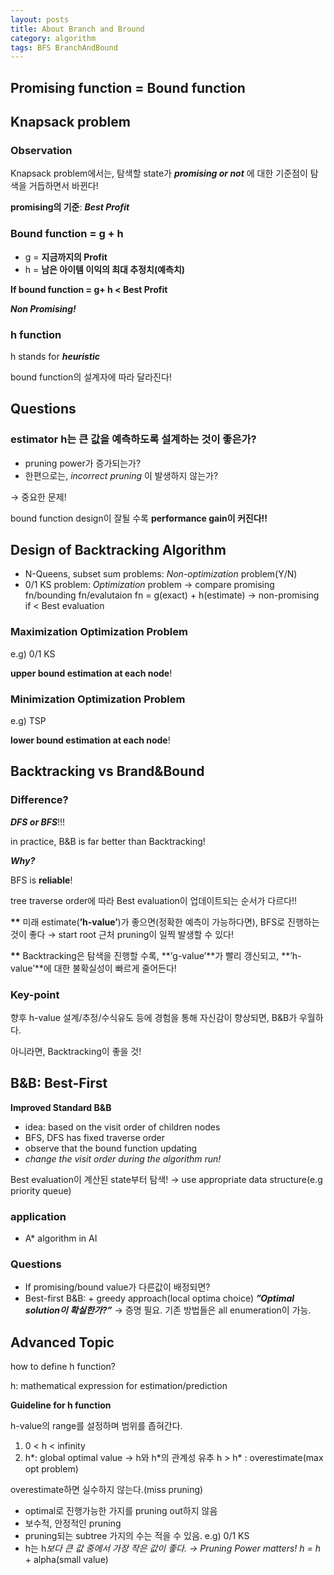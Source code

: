 ```yaml
---
layout: posts
title: About Branch and Bround
category: algorithm
tags: BFS BranchAndBound
---
```


## Promising function = Bound function

## Knapsack problem

### Observation

Knapsack problem에서는, 탐색할 state가 **_promising or not_** 에 대한 기준점이 탐색을 거듭하면서 바뀐다!

**promising의 기준**: **_Best Profit_**

### Bound function = g + h

- g = **지금까지의 Profit**
- h = **남은 아이템 이익의 최대 추정치(예측치)**

**If bound function = g+ h < Best Profit**

**_Non Promising!_**

### h function

h stands for **_heuristic_**

bound function의 설계자에 따라 달라진다!

## Questions

### estimator h는 큰 값을 예측하도록 설계하는 것이 좋은가?

- pruning power가 증가되는가?
- 한편으로는, _incorrect pruning_ 이 발생하지 않는가?

→ 중요한 문제!

bound function design이 잘될 수록 **performance gain이 커진다!!**

## Design of Backtracking Algorithm

- N-Queens, subset sum problems: _Non-optimization_ problem(Y/N)
- 0/1 KS problem: _Optimization_ problem
  → compare promising fn/bounding fn/evalutaion fn = g(exact) + h(estimate)
  → non-promising if < Best evaluation

### Maximization Optimization Problem

e.g) 0/1 KS

**upper bound estimation at each node**!

### Minimization Optimization Problem

e.g) TSP

**lower bound estimation at each node**!

## Backtracking vs Brand&Bound

### Difference?

**_DFS or BFS_**!!!

in practice, B&B is far better than Backtracking!

**_Why?_**

BFS is **reliable**!

tree traverse order에 따라 Best evaluation이 업데이트되는 순서가 다르다!!

**\*\*** 미래 estimate(**’h-value’**)가 좋으면(정확한 예측이 가능하다면),
BFS로 진행하는 것이 좋다 → start root 근처 pruning이 일찍 발생할 수 있다!

**\*\*** Backtracking은 탐색을 진행할 수록, **’g-value’**가 빨리 갱신되고,
**’h-value’**에 대한 불확실성이 빠르게 줄어든다!

### Key-point

향후 h-value 설계/추정/수식유도 등에 경험을 통해 자신감이 향상되면, B&B가 우월하다.

아니라면, Backtracking이 좋을 것!

## B&B: Best-First

**Improved Standard B&B**

- idea: based on the visit order of children nodes
- BFS, DFS has fixed traverse order
- observe that the bound function updating
- _change the visit order during the algorithm run!_

Best evaluation이 계산된 state부터 탐색!
→ use appropriate data structure(e.g priority queue)

### application

- A\* algorithm in AI

### Questions

- If promising/bound value가 다른값이 배정되면?
- Best-first B&B: + greedy approach(local optima choice)
  **_”Optimal solution이 확실한가?”_** → 증명 필요.
  기존 방법들은 all enumeration이 가능.

## Advanced Topic

how to define h function?

h: mathematical expression for estimation/prediction

**Guideline for h function**

h-value의 range를 설정하며 범위를 좁혀간다.

1. 0 < h < infinity
2. h*: global optimal value → h와 h*의 관계성 유추
   h > h\* : overestimate(max opt problem)

overestimate하면 실수하지 않는다.(miss pruning)

- optimal로 진행가능한 가지를 pruning out하지 않음
- 보수적, 안정적인 pruning
- pruning되는 subtree 가지의 수는 적을 수 있음. e.g) 0/1 KS
- h는 h*보다 큰 값 중에서 가장 작은 값이 좋다. → Pruning Power matters!
  h = h* + alpha(small value)
